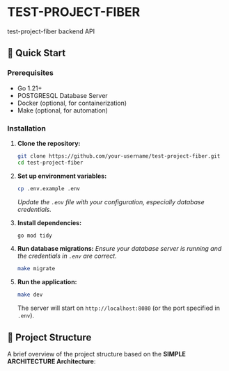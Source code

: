 # TEST-PROJECT-FIBER

test-project-fiber backend API

## 🚀 Quick Start

### Prerequisites

- Go 1.21+
- POSTGRESQL Database Server
- Docker (optional, for containerization)
- Make (optional, for automation)

### Installation

1.  **Clone the repository:**
    ```bash
    git clone https://github.com/your-username/test-project-fiber.git
    cd test-project-fiber
    ```

2.  **Set up environment variables:**
    ```bash
    cp .env.example .env
    ```
    *Update the `.env` file with your configuration, especially database credentials.*

3.  **Install dependencies:**
    ```bash
    go mod tidy
    ```

4.  **Run database migrations:**
    *Ensure your database server is running and the credentials in `.env` are correct.*
    ```bash
    make migrate
    ```

5.  **Run the application:**
    ```bash
    make dev
    ```
    The server will start on `http://localhost:8080` (or the port specified in `.env`).

## 📁 Project Structure

A brief overview of the project structure based on the **SIMPLE ARCHITECTURE Architecture**:
